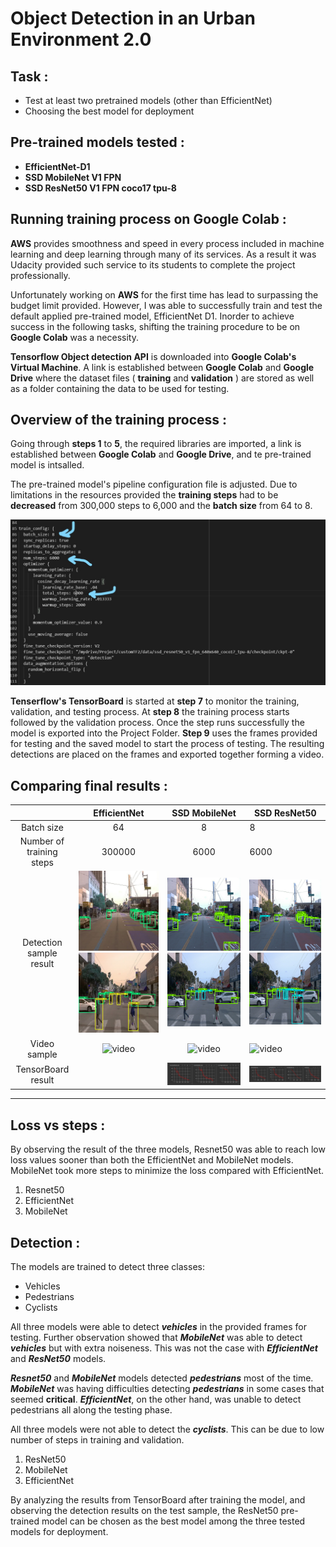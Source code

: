 # **Object Detection in an Urban Environment 2.0**
## **Task :**
* Test at least two pretrained models (other than EfficientNet)
* Choosing the best model for deployment
## **Pre-trained models tested :**
* **EfficientNet-D1**
* **SSD MobileNet V1 FPN**
* **SSD ResNet50 V1 FPN coco17 tpu-8**

## **Running training process on Google Colab :**
**AWS** provides smoothness and speed in every process included in machine learning and deep learning through many of its services. As a result it was Udacity provided such service to its students to complete the project professionally.

Unfortunately working on **AWS** for the first time has lead to surpassing the budget limit provided. However, I was able to successfully train and test the default applied pre-trained model, EfficientNet D1. Inorder to achieve success in the following tasks, shifting the training procedure to be on **Google Colab** was a necessity.

**Tensorflow Object detection API** is downloaded into **Google Colab's Virtual Machine**. A link is established between **Google Colab** and **Google Drive** where the dataset files ( **training** and **validation** ) are stored as well as a folder containing the data to be used for testing.

## **Overview of the training process :**
Going through **steps 1** to **5**, the required libraries are imported, a link is established between **Google Colab** and **Google Drive**, and te pre-trained model is intsalled.

The pre-trained model's pipeline configuration file is adjusted. Due to limitations in the resources provided the **training steps** had to be **decreased** from 300,000 steps to 6,000 and the **batch size** from 64 to 8.

![Batch size](InkedScreenshot_5.jpg)

**Tenserflow's TensorBoard** is started at **step 7** to monitor the training, validation, and testing process. At **step 8** the training process starts followed by the validation process. Once the step runs successfully the model is exported into the Project Folder. **Step 9** uses the frames provided for testing and the saved model to start the process of testing. The resulting detections are placed on the frames and exported together forming a video.

## **Comparing final results :**
|                        | EfficientNet                        |  SSD MobileNet | SSD ResNet50  |
|:-:                     |:-:                                  |:-:             |---            |
| Batch size             |        64                            |        8       |         8     |
| Number of training steps|       300000                          |    6000       |     6000     |
| Detection sample result|![Batch size](https://github.com/DishaJr/Object-Detection-in-Urban-Environment/blob/main/ezgif-frame-025.jpg)  ![Batch size](https://github.com/DishaJr/Object-Detection-in-Urban-Environment/blob/main/ezgif-frame-088.jpg)|![Batch size](25.png)  ![Batch size](88.png)|![Batch size](25-res.png)  ![Batch size](88-res.png) |
| Video sample           | ![video](https://github.com/DishaJr/Object-Detection-in-Urban-Environment/blob/main/ezgif.com-video-to-gif.gif)   |![video](gif-1.gif)                                 |   ![video](gif-2.gif)            |
| TensorBoard result     |               |![tensor](Screenshot_4.png)       |       ![tensor](Screenshot_1.png)        |


----------------------------------------------------------

## Loss vs steps :

By observing the result of the three models, Resnet50 was able to reach low loss values sooner than both the EfficientNet and MobileNet models. MobileNet took more steps to minimize the loss compared with EfficientNet.

1) Resnet50
2) EfficientNet
3) MobileNet


## Detection :
The models are trained to detect three classes:

* Vehicles
* Pedestrians
* Cyclists

All three models were able to detect ***vehicles*** in the provided frames for testing. Further observation showed that ***MobileNet*** was able to detect ***vehicles*** but with extra noiseness. This was not the case with ***EfficientNet*** and ***ResNet50*** models.

***Resnet50*** and ***MobileNet*** models detected ***pedestrians*** most of the time. ***MobileNet*** was having difficulties detecting ***pedestrians*** in some cases that seemed **critical**. ***EfficientNet***, on the other hand, was unable to detect pedestrians all along the testing phase.

All three models were not able to detect the ***cyclists***. This can be due to low number of steps in training and validation.

1) ResNet50
2) MobileNet
3) EfficientNet

By analyzing the results from TensorBoard after training the model, and observing the detection results on the test sample, the ResNet50 pre-trained model can be chosen as the best model among the three tested models for deployment.
